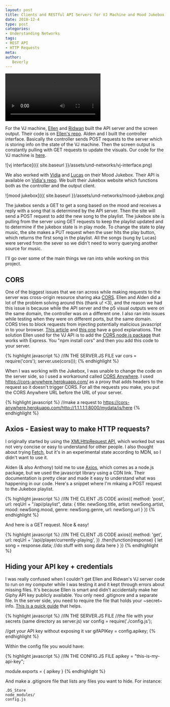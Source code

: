 ```yaml
---
layout: post
title: Clients and RESTful API Servers for VJ Machine and Mood Jukebox
date: 2018-12-4
type: post
categories:
- Understanding Networks
tags:
- REST API
- HTTP Requests
meta:
author:
   Beverly
---
```


<video src ="{{ site.baseurl }}/assets/und-networks/vj-demo.mp4" loop="loop"></video>

For the VJ machine, [Ellen](https://ellennickles.com/itpblog/?category=Understanding%20Networks) and [Ridwan](https://www.ridwanmadon.com/blog/category/UnderstandingNetworks) built the API server and the screen output. Their code is on [Ellen's repo](https://github.com/ellennickles/understanding-networks/tree/master/RESTful_project/super-cool-vj-machine). Alden and I built the controller interface. Basically the controller sends POST requests to the server which is storing info on the state of the VJ machine. Then the screen output is constantly pulling with GET requests to update the visuals. Our code for the VJ machine is [here](https://github.com/miamiww/RESTfulStuff/tree/master/VJInterface).

<!-- {{ site.baseurl }} -->
![vj interface]({{ site.baseurl }}/assets/und-networks/vj-interface.png)

We also worked with [Vidia](http://blog.vidianindhita.com/category/itp-fall-2018/understanding-networks/) and [Lucas](http://chung.work/blog/understanding-networks/) on their Mood Jukebox. Their API is available on [Vidia's repo](https://github.com/vidianindhita/mood-jukebox-api). We built their Jukebox website which functions both as the controller and the output client.

![mood jukebox]({{ site.baseurl }}/assets/und-networks/mood-jukebox.png)

The jukebox sends a GET to get a song based on the mood and receives a reply with a song that is determined by the API server. Then the site will send a POST request to add the new song to the playlist. The jukebox site is pulling from the server using GET requests to keep the playlist updated and to determine if the jukebox state is in play mode. To change the state to play music, the site makes a PUT request when the user hits the play button, which returns the first song in the playlist. All the songs (sung by Lucas) were served from the sever so we didn't need to worry querying another source for music.

I'll go over some of the main things we ran into while working on this project.

## CORS

One of the biggest issues that we ran across while making requests to the server was cross-origin resource sharing aka [CORS](https://developer.mozilla.org/en-US/docs/Web/HTTP/CORS). Ellen and Alden did a lot of the problem solving around this (thank u! <3), and the reason we had this issue is because while the API server and the p5 visual outputs were on the same domain, the controller was on a different one. I also ran into issues while testing when they were on different ports, but the same domain. CORS tries to block requests from injecting potentially malicious javascript in to your browser. [This article](https://medium.com/@baphemot/understanding-cors-18ad6b478e2b) and [this one](https://medium.com/netscape/hacking-it-out-when-cors-wont-let-you-be-great-35f6206cc646) have a good explanations. The solution Ellen used for the VJ API is to add the [CORS node.js package](https://www.npmjs.com/package/cors) that works with Express. You "npm install cors" and then you add this code to your server.

{% highlight javascript %}
//IN THE SERVER.JS FILE
var cors = require('cors');
server.use(cors());
{% endhighlight %}

When I was working with the Jukebox, I was unable to change the code on the server side, so I used a workaround called [CORS Anywhere](https://github.com/Rob--W/cors-anywhere). I used https://cors-anywhere.herokuapp.com/ as a proxy that adds headers to the request so it doesn't trigger CORS. For all the requests you make, you put the CORS Anywhere URL before the URL of your server.

{% highlight javascript %}
//make a request to
 https://cors-anywhere.herokuapp.com/http://1.1.1.1.1:8000/mydata/is/here
{% endhighlight %}

## Axios - Easiest way to make HTTP requests?

I originally started by using the [XMLHttpRequest API](https://developer.mozilla.org/en-US/docs/Web/API/XMLHttpRequest), which worked but was not very concise or easy to understand for other people. I also thought about trying [Fetch](https://developer.mozilla.org/en-US/docs/Web/API/Fetch_API/Using_Fetch), but it's in an experimental state according to MDN, so I didn't want to use it.

Alden (& also Anthony) told me to use [Axios](https://www.npmjs.com/package/axios), which comes as a node.js package, but we  used the javascript library using a CDN link. Their documentation is pretty clear and made it easy to understand what was happening in our code. Here's a snippet where I'm mkaing a POST request to the Jukebox playlist.

{% highlight javascript %}
//IN THE CLIENT JS CODE
axios({
  method: 'post',
  url: reqUrl + "/api/playlist",
  data: {
    title: newSong.title,
    artist: newSong.artist,
    mood: newSong.mood,
    genre: newSong.genre,
    url: newSong.url
  }
})
{% endhighlight %}

And here is a GET request. Nice & easy!

{% highlight javascript %}
//IN THE CLIENT JS CODE
axios({
    method: 'get',
    url: reqUrl + '/api/player/currently-playing',
  })
  .then(function(response) {
    let song = response.data;
    //do stuff with song data here
  }
})
{% endhighlight %}

## Hiding your API key + credentials

I was really confused when I couldn't get Ellen and Ridwan's VJ server code to run on my computer while I was testing it and it kept through errors about missing files. It's because Ellen is smart and didn't accidentally make her Giphy API key publicly available. You only need .gitignore and a separate file. In the server side, you need to require the file that holds your ~secret~ info. [This is a quick guide](http://c-ro.github.io/blog/node/github/2016/02/12/Hide-API-Keys-for-Github-Node.html) that helps.

{% highlight javascript %}
//IN THE SERVER.JS FILE
//the file with your secrets (same directory as server.js)
var config = require('./config.js');

//get your API key without exposing it
var gifAPIKey = config.apikey;
{% endhighlight %}

Within the config file you would have:

{% highlight javascript %}
//IN THE CONFIG.JS FILE
apikey = "this-is-my-api-key";

  module.exports = {
    apikey
  }
{% endhighlight %}

And make a  .gitignore file that lists any files you want to hide. For instance:

```
.DS_Store
node_modules/
config.js

```

